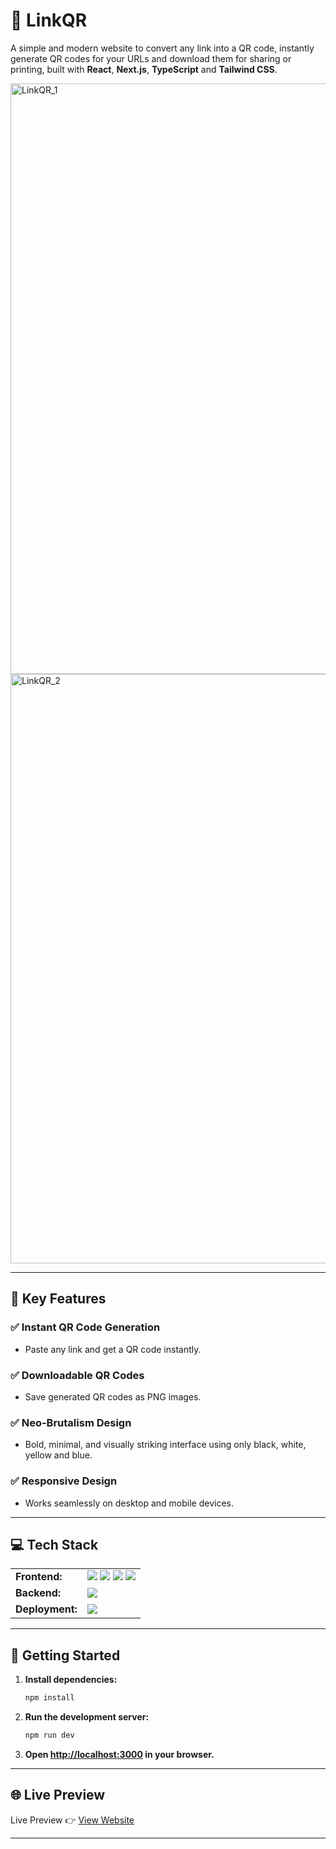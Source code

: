 # 🔗 LinkQR

A simple and modern website to convert any link into a QR code, instantly generate QR codes for your URLs and download them for sharing or printing, built with **React**, **Next.js**, **TypeScript** and **Tailwind CSS**.

<img width="1917" height="945" alt="LinkQR_1" src="https://github.com/user-attachments/assets/710c28f0-67e8-4056-87d6-18e1b1f010d2" />
<img width="1919" height="943" alt="LinkQR_2" src="https://github.com/user-attachments/assets/bc0e469f-077b-43b0-b910-d42369a543aa" />

---


## 🔑 Key Features

### ✅ Instant QR Code Generation  
- Paste any link and get a QR code instantly.

### ✅ Downloadable QR Codes  
- Save generated QR codes as PNG images.

### ✅ Neo-Brutalism Design  
- Bold, minimal, and visually striking interface using only black, white, yellow and blue.
  
### ✅ Responsive Design  
- Works seamlessly on desktop and mobile devices.

---

## 💻 Tech Stack
<table>
  <tr>
    <td>
      <b>Frontend:</b>
    </td>
    <td>
      <img src="https://img.shields.io/badge/React-20232A?style=for-the-badge&logo=react&logoColor=61DAFB" />
      <img src="https://img.shields.io/badge/Next.js-000000?style=for-the-badge&logo=nextdotjs&logoColor=white" />
      <img src="https://img.shields.io/badge/TypeScript-007ACC?style=for-the-badge&logo=typescript&logoColor=white" />
      <img src="https://img.shields.io/badge/Tailwind_CSS-38B2AC?style=for-the-badge&logo=tailwind-css&logoColor=white" />
    </td>
  </tr>
  <tr>
    <td>
      <b>Backend:</b>
    </td>
    <td>
      <img src="https://img.shields.io/badge/Supabase-000000?style=for-the-badge&logo=supabase&logoColor=34B278" />
    </td>
  </tr>
  <tr>
    <td>
      <b>Deployment:</b>
    </td>
    <td>
      <img src="https://img.shields.io/badge/Vercel-000000?style=for-the-badge&logo=vercel&logoColor=white" />
    </td>
  </tr>
</table>

---

## 🚀 Getting Started

1. **Install dependencies:**
   ```sh
   npm install
   ```

2. **Run the development server:**
   ```sh
   npm run dev
   ```

3. **Open [http://localhost:3000](http://localhost:3000) in your browser.**

---

## 🌐 Live Preview

Live Preview 👉 <a href="https://linkqrcode.vercel.app">View Website</a>

---

